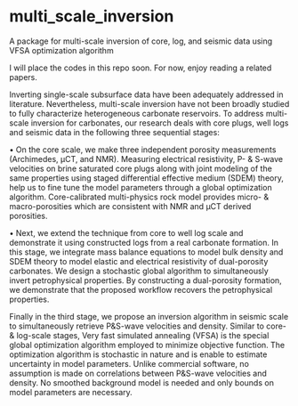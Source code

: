 # multi_scale_inversion
A package for multi-scale inversion of core, log, and seismic data using VFSA optimization algorithm

I will place the codes in this repo soon. For now, enjoy reading a related papers. 

Inverting single-scale subsurface data have been adequately addressed in literature. Nevertheless, multi-scale inversion have not been broadly studied to fully
characterize heterogeneous carbonate reservoirs. To address multi-scale inversion for carbonates, our research deals with core plugs, well logs and seismic data in the
following three sequential stages:

• On the core scale, we make three independent porosity measurements (Archimedes, μCT, and NMR). Measuring electrical resistivity, P- & S-wave velocities on brine
saturated core plugs along with joint modeling of the same properties using staged differential effective medium (SDEM) theory, help us to fine tune the model parameters
through a global optimization algorithm. Core-calibrated multi-physics rock model provides micro- & macro-porosities which are consistent with NMR and μCT derived
porosities.

• Next, we extend the technique from core to well log scale and demonstrate it using constructed logs from a real carbonate formation. In this stage, we integrate mass balance equations to model bulk density and SDEM theory to model elastic and electrical resistivity of dual-porosity carbonates. We design a stochastic global algorithm to simultaneously invert petrophysical properties. By constructing a dual-porosity formation, we demonstrate that the proposed workflow recovers the petrophysical
properties.

Finally in the third stage, we propose an inversion algorithm in seismic scale to simultaneously retrieve P&S-wave velocities and density. Similar to core- & log-scale
stages, Very fast simulated annealing (VFSA) is the special global optimization algorithm employed to minimize objective function. The optimization algorithm is stochastic in nature and is enable to estimate uncertainty in model parameters. Unlike commercial software, no assumption is made on correlations between P&S-wave velocities and density. No smoothed background model is needed and only bounds on model parameters are necessary.
